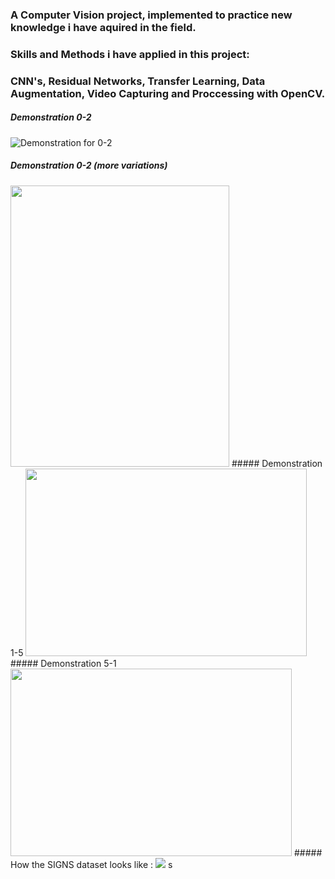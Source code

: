 ### A Computer Vision project, implemented to practice new knowledge i have aquired in the field.
### Skills and Methods i have applied in this project:
### CNN's, Residual Networks, Transfer Learning, Data Augmentation, Video Capturing and Proccessing with OpenCV.
##### Demonstration 0-2
![Demonstration for 0-2](https://j.gifs.com/P7o3wy.gif)
##### Demonstration 0-2 (more variations)
<img src=https://j.gifs.com/GvO3jK.gif width="350" height="450"/>
##### Demonstration 1-5
<img src=https://j.gifs.com/p8vyMQ.gif width="450" height="300"/>
##### Demonstration 5-1
<img src=https://j.gifs.com/oVrxLX.gif width="450" height="300"/>
##### How the SIGNS dataset looks like :
<img src=https://miro.medium.com/max/2030/1*QrEcumVTnMsFOVwZUtKsPg.jpeg />
s
